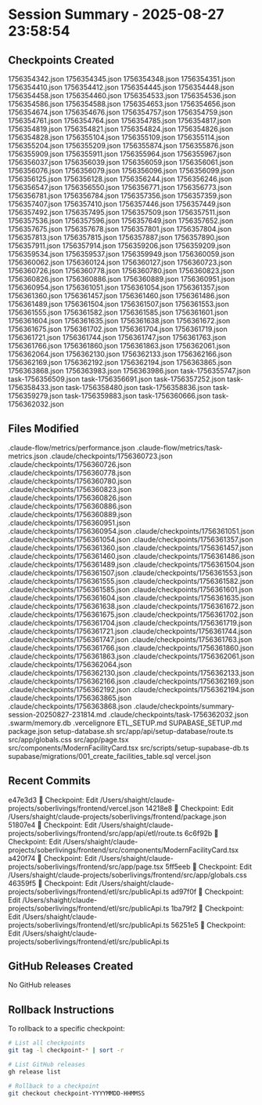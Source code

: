 # Session Summary - 2025-08-27 23:58:54

## Checkpoints Created
1756354342.json
1756354345.json
1756354348.json
1756354351.json
1756354410.json
1756354412.json
1756354445.json
1756354448.json
1756354458.json
1756354460.json
1756354533.json
1756354536.json
1756354586.json
1756354588.json
1756354653.json
1756354656.json
1756354674.json
1756354676.json
1756354757.json
1756354759.json
1756354761.json
1756354764.json
1756354785.json
1756354817.json
1756354819.json
1756354821.json
1756354824.json
1756354826.json
1756354828.json
1756355104.json
1756355109.json
1756355114.json
1756355204.json
1756355209.json
1756355874.json
1756355876.json
1756355909.json
1756355911.json
1756355964.json
1756355967.json
1756356037.json
1756356039.json
1756356059.json
1756356061.json
1756356076.json
1756356079.json
1756356096.json
1756356099.json
1756356125.json
1756356128.json
1756356244.json
1756356246.json
1756356547.json
1756356550.json
1756356771.json
1756356773.json
1756356781.json
1756356784.json
1756357356.json
1756357359.json
1756357407.json
1756357410.json
1756357446.json
1756357449.json
1756357492.json
1756357495.json
1756357509.json
1756357511.json
1756357536.json
1756357596.json
1756357649.json
1756357652.json
1756357675.json
1756357678.json
1756357801.json
1756357804.json
1756357813.json
1756357815.json
1756357887.json
1756357890.json
1756357911.json
1756357914.json
1756359206.json
1756359209.json
1756359534.json
1756359537.json
1756359949.json
1756360059.json
1756360062.json
1756360124.json
1756360127.json
1756360723.json
1756360726.json
1756360778.json
1756360780.json
1756360823.json
1756360826.json
1756360886.json
1756360889.json
1756360951.json
1756360954.json
1756361051.json
1756361054.json
1756361357.json
1756361360.json
1756361457.json
1756361460.json
1756361486.json
1756361489.json
1756361504.json
1756361507.json
1756361553.json
1756361555.json
1756361582.json
1756361585.json
1756361601.json
1756361604.json
1756361635.json
1756361638.json
1756361672.json
1756361675.json
1756361702.json
1756361704.json
1756361719.json
1756361721.json
1756361744.json
1756361747.json
1756361763.json
1756361766.json
1756361860.json
1756361863.json
1756362061.json
1756362064.json
1756362130.json
1756362133.json
1756362166.json
1756362169.json
1756362192.json
1756362194.json
1756363865.json
1756363868.json
1756363983.json
1756363986.json
task-1756355747.json
task-1756356509.json
task-1756356691.json
task-1756357252.json
task-1756358433.json
task-1756358480.json
task-1756358836.json
task-1756359279.json
task-1756359883.json
task-1756360666.json
task-1756362032.json

## Files Modified
.claude-flow/metrics/performance.json
.claude-flow/metrics/task-metrics.json
.claude/checkpoints/1756360723.json
.claude/checkpoints/1756360726.json
.claude/checkpoints/1756360778.json
.claude/checkpoints/1756360780.json
.claude/checkpoints/1756360823.json
.claude/checkpoints/1756360826.json
.claude/checkpoints/1756360886.json
.claude/checkpoints/1756360889.json
.claude/checkpoints/1756360951.json
.claude/checkpoints/1756360954.json
.claude/checkpoints/1756361051.json
.claude/checkpoints/1756361054.json
.claude/checkpoints/1756361357.json
.claude/checkpoints/1756361360.json
.claude/checkpoints/1756361457.json
.claude/checkpoints/1756361460.json
.claude/checkpoints/1756361486.json
.claude/checkpoints/1756361489.json
.claude/checkpoints/1756361504.json
.claude/checkpoints/1756361507.json
.claude/checkpoints/1756361553.json
.claude/checkpoints/1756361555.json
.claude/checkpoints/1756361582.json
.claude/checkpoints/1756361585.json
.claude/checkpoints/1756361601.json
.claude/checkpoints/1756361604.json
.claude/checkpoints/1756361635.json
.claude/checkpoints/1756361638.json
.claude/checkpoints/1756361672.json
.claude/checkpoints/1756361675.json
.claude/checkpoints/1756361702.json
.claude/checkpoints/1756361704.json
.claude/checkpoints/1756361719.json
.claude/checkpoints/1756361721.json
.claude/checkpoints/1756361744.json
.claude/checkpoints/1756361747.json
.claude/checkpoints/1756361763.json
.claude/checkpoints/1756361766.json
.claude/checkpoints/1756361860.json
.claude/checkpoints/1756361863.json
.claude/checkpoints/1756362061.json
.claude/checkpoints/1756362064.json
.claude/checkpoints/1756362130.json
.claude/checkpoints/1756362133.json
.claude/checkpoints/1756362166.json
.claude/checkpoints/1756362169.json
.claude/checkpoints/1756362192.json
.claude/checkpoints/1756362194.json
.claude/checkpoints/1756363865.json
.claude/checkpoints/1756363868.json
.claude/checkpoints/summary-session-20250827-231814.md
.claude/checkpoints/task-1756362032.json
.swarm/memory.db
.vercelignore
ETL_SETUP.md
SUPABASE_SETUP.md
package.json
setup-database.sh
src/app/api/setup-database/route.ts
src/app/globals.css
src/app/page.tsx
src/components/ModernFacilityCard.tsx
src/scripts/setup-supabase-db.ts
supabase/migrations/001_create_facilities_table.sql
vercel.json

## Recent Commits
e47e3d3 🔖 Checkpoint: Edit /Users/shaight/claude-projects/soberlivings/frontend/vercel.json
14218e8 🔖 Checkpoint: Edit /Users/shaight/claude-projects/soberlivings/frontend/package.json
51807e4 🔖 Checkpoint: Edit /Users/shaight/claude-projects/soberlivings/frontend/src/app/api/etl/route.ts
6c6f92b 🔖 Checkpoint: Edit /Users/shaight/claude-projects/soberlivings/frontend/src/components/ModernFacilityCard.tsx
a420f74 🔖 Checkpoint: Edit /Users/shaight/claude-projects/soberlivings/frontend/src/app/page.tsx
5ff5eeb 🔖 Checkpoint: Edit /Users/shaight/claude-projects/soberlivings/frontend/src/app/globals.css
46359f5 🔖 Checkpoint: Edit /Users/shaight/claude-projects/soberlivings/frontend/etl/src/publicApi.ts
ad97f0f 🔖 Checkpoint: Edit /Users/shaight/claude-projects/soberlivings/frontend/etl/src/publicApi.ts
1ba79f2 🔖 Checkpoint: Edit /Users/shaight/claude-projects/soberlivings/frontend/etl/src/publicApi.ts
56251e5 🔖 Checkpoint: Edit /Users/shaight/claude-projects/soberlivings/frontend/etl/src/publicApi.ts

## GitHub Releases Created
No GitHub releases

## Rollback Instructions
To rollback to a specific checkpoint:
```bash
# List all checkpoints
git tag -l checkpoint-* | sort -r

# List GitHub releases
gh release list

# Rollback to a checkpoint
git checkout checkpoint-YYYYMMDD-HHMMSS
```
